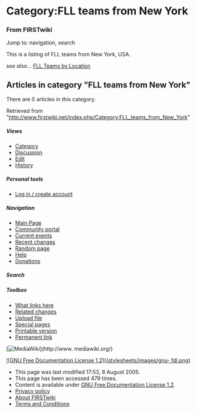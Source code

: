 # Category:FLL teams from New York

### From FIRSTwiki

Jump to: navigation, search

This is a listing of FLL teams from New York, USA.

_see also..._ [FLL Teams by Location](/index.php/FLL_Teams_by_Location "FLL
Teams by Location" )

  

## Articles in category "FLL teams from New York"

There are 0 articles in this category.

Retrieved from
"<http://www.firstwiki.net/index.php/Category:FLL_teams_from_New_York>"

##### Views

  * [Category](/index.php/Category:FLL_teams_from_New_York)
  * [Discussion](/index.php?title=Category_talk:FLL_teams_from_New_York&action=edit)
  * [Edit](/index.php?title=Category:FLL_teams_from_New_York&action=edit)
  * [History](/index.php?title=Category:FLL_teams_from_New_York&action=history)

##### Personal tools

  * [Log in / create account](/index.php?title=Special:Userlogin&returnto=Category:FLL_teams_from_New_York)

[](/index.php/Main_Page "Main Page" )

##### Navigation

  * [Main Page](/index.php/Main_Page)
  * [Community portal](/index.php/FIRSTwiki:Community_portal)
  * [Current events](/index.php/Current_events)
  * [Recent changes](/index.php/Special:Recentchanges)
  * [Random page](/index.php/Special:Random)
  * [Help](/index.php/Help:Contents)
  * [Donations](/index.php/FIRSTwiki:Site_support)

##### Search



##### Toolbox

  * [What links here](/index.php/Special:Whatlinkshere/Category:FLL_teams_from_New_York)
  * [Related changes](/index.php/Special:Recentchangeslinked/Category:FLL_teams_from_New_York)
  * [Upload file](/index.php/Special:Upload)
  * [Special pages](/index.php/Special:Specialpages)
  * [Printable version](/index.php?title=Category:FLL_teams_from_New_York&printable=yes)
  * [Permanent link](/index.php?title=Category:FLL_teams_from_New_York&oldid=40623)

[![MediaWiki](/skins/common/images/poweredby_mediawiki_88x31.png)](http://www.
mediawiki.org/)

[![GNU Free Documentation License 1.2](/stylesheets/images/gnu-
fdl.png)](http://www.gnu.org/copyleft/fdl.html)

  * This page was last modified 17:53, 8 August 2005.
  * This page has been accessed 479 times.
  * Content is available under [GNU Free Documentation License 1.2](http://www.gnu.org/copyleft/fdl.html "http://www.gnu.org/copyleft/fdl.html" ).
  * [Privacy policy](/index.php/FIRSTwiki:Privacy_policy "FIRSTwiki:Privacy policy" )
  * [About FIRSTwiki](/index.php/FIRSTwiki:About "FIRSTwiki:About" )
  * [Terms and Conditions](/index.php/FIRSTwiki:Terms_and_conditions "FIRSTwiki:Terms and conditions" )

